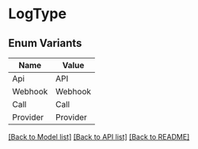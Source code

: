 # LogType

## Enum Variants

| Name | Value |
|---- | -----|
| Api | API |
| Webhook | Webhook |
| Call | Call |
| Provider | Provider |


[[Back to Model list]](../README.md#documentation-for-models) [[Back to API list]](../README.md#documentation-for-api-endpoints) [[Back to README]](../README.md)


